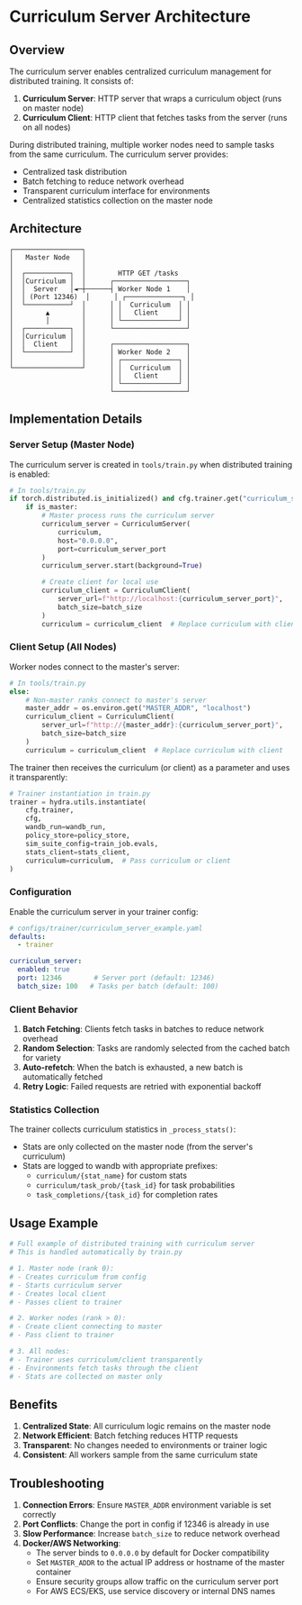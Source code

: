# Curriculum Server Architecture

## Overview

The curriculum server enables centralized curriculum management for distributed training. It consists of:

1. **Curriculum Server**: HTTP server that wraps a curriculum object (runs on master node)
2. **Curriculum Client**: HTTP client that fetches tasks from the server (runs on all nodes)

During distributed training, multiple worker nodes need to sample tasks from the same curriculum. The curriculum server provides:

- Centralized task distribution
- Batch fetching to reduce network overhead
- Transparent curriculum interface for environments
- Centralized statistics collection on the master node

## Architecture

```
┌─────────────────┐
│   Master Node   │
│                 │
│  ┌───────────┐  │        HTTP GET /tasks
│  │Curriculum │  │      ┌──────────────────┐
│  │  Server   │◄─┼──────┤ Worker Node 1    │
│  │ (Port 12346)  │      │ ┌──────────────┐ │
│  └───────────┘  │      │ │  Curriculum  │ │
│        ▲        │      │ │   Client     │ │
│        │        │      │ └──────────────┘ │
│  ┌───────────┐  │      └──────────────────┘
│  │Curriculum │  │
│  │  Client   │  │      ┌──────────────────┐
│  └───────────┘  │      │ Worker Node 2    │
│                 │      │ ┌──────────────┐ │
└─────────────────┘      │ │  Curriculum  │ │
                         │ │   Client     │ │
                         │ └──────────────┘ │
                         └──────────────────┘
```

## Implementation Details

### Server Setup (Master Node)

The curriculum server is created in `tools/train.py` when distributed training is enabled:

```python
# In tools/train.py
if torch.distributed.is_initialized() and cfg.trainer.get("curriculum_server", {}).get("enabled", False):
    if is_master:
        # Master process runs the curriculum server
        curriculum_server = CurriculumServer(
            curriculum,
            host="0.0.0.0",
            port=curriculum_server_port
        )
        curriculum_server.start(background=True)

        # Create client for local use
        curriculum_client = CurriculumClient(
            server_url=f"http://localhost:{curriculum_server_port}",
            batch_size=batch_size
        )
        curriculum = curriculum_client  # Replace curriculum with client
```

### Client Setup (All Nodes)

Worker nodes connect to the master's server:

```python
# In tools/train.py
else:
    # Non-master ranks connect to master's server
    master_addr = os.environ.get("MASTER_ADDR", "localhost")
    curriculum_client = CurriculumClient(
        server_url=f"http://{master_addr}:{curriculum_server_port}",
        batch_size=batch_size
    )
    curriculum = curriculum_client  # Replace curriculum with client
```

The trainer then receives the curriculum (or client) as a parameter and uses it transparently:

```python
# Trainer instantiation in train.py
trainer = hydra.utils.instantiate(
    cfg.trainer,
    cfg,
    wandb_run=wandb_run,
    policy_store=policy_store,
    sim_suite_config=train_job.evals,
    stats_client=stats_client,
    curriculum=curriculum,  # Pass curriculum or client
)
```

### Configuration

Enable the curriculum server in your trainer config:

```yaml
# configs/trainer/curriculum_server_example.yaml
defaults:
  - trainer

curriculum_server:
  enabled: true
  port: 12346        # Server port (default: 12346)
  batch_size: 100   # Tasks per batch (default: 100)
```

### Client Behavior

1. **Batch Fetching**: Clients fetch tasks in batches to reduce network overhead
2. **Random Selection**: Tasks are randomly selected from the cached batch for variety
3. **Auto-refetch**: When the batch is exhausted, a new batch is automatically fetched
4. **Retry Logic**: Failed requests are retried with exponential backoff

### Statistics Collection

The trainer collects curriculum statistics in `_process_stats()`:

- Stats are only collected on the master node (from the server's curriculum)
- Stats are logged to wandb with appropriate prefixes:
  - `curriculum/{stat_name}` for custom stats
  - `curriculum/task_prob/{task_id}` for task probabilities
  - `task_completions/{task_id}` for completion rates

## Usage Example

```python
# Full example of distributed training with curriculum server
# This is handled automatically by train.py

# 1. Master node (rank 0):
# - Creates curriculum from config
# - Starts curriculum server
# - Creates local client
# - Passes client to trainer

# 2. Worker nodes (rank > 0):
# - Create client connecting to master
# - Pass client to trainer

# 3. All nodes:
# - Trainer uses curriculum/client transparently
# - Environments fetch tasks through the client
# - Stats are collected on master only
```

## Benefits

1. **Centralized State**: All curriculum logic remains on the master node
2. **Network Efficient**: Batch fetching reduces HTTP requests
3. **Transparent**: No changes needed to environments or trainer logic
4. **Consistent**: All workers sample from the same curriculum state

## Troubleshooting

1. **Connection Errors**: Ensure `MASTER_ADDR` environment variable is set correctly
2. **Port Conflicts**: Change the port in config if 12346 is already in use
3. **Slow Performance**: Increase `batch_size` to reduce network overhead
4. **Docker/AWS Networking**:
   - The server binds to `0.0.0.0` by default for Docker compatibility
   - Set `MASTER_ADDR` to the actual IP address or hostname of the master container
   - Ensure security groups allow traffic on the curriculum server port
   - For AWS ECS/EKS, use service discovery or internal DNS names
